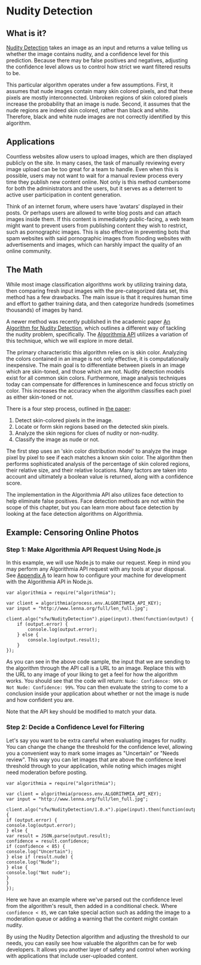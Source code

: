 # Nudity Detection
## What is it?
[Nudity Detection](https://algorithmia.com/algorithms/sfw/NudityDetection) takes an image as an input and returns a value telling us whether the image contains nudity, and a confidence level for this prediction. Because there may be false positives and negatives, adjusting the confidence level allows us to control how strict we want filtered results to be.

This particular algorithm operates under a few assumptions. First, it assumes that nude images contain many skin colored pixels, and that these pixels are mostly interconnected. Unbroken regions of skin colored pixels increase the probability that an image is nude. Second, it assumes that the nude regions are indeed skin colored, rather than black and white. Therefore, black and white nude images are not correctly identified by this algorithm.


## Applications
Countless websites allow users to upload images, which are then displayed publicly on the site. In many cases, the task of manually reviewing every image upload can be too great for a team to handle. Even when this is possible, users may not want to wait for a manual review process every time they publish new content online. Not only is this method cumbersome for both the administrators and the users, but it serves as a deterrent to active user participation in content generation.

Think of an internet forum, where users have ‘avatars’ displayed in their posts. Or perhaps users are allowed to write blog posts and can attach images inside them. If this content is immediately public-facing, a web team might want to prevent users from publishing content they wish to restrict, such as pornographic images. This is also effective in preventing bots that spam websites with said pornographic images from flooding websites with advertisements and images, which can harshly impact the quality of an online community.

## The Math
While most image classification algorithms work by utilizing training data, then comparing fresh input images with the pre-categorized data set, this method has a few drawbacks. The main issue is that it requires human time and effort to gather training data, and then categorize hundreds (sometimes thousands) of images by hand.

A newer method was recently published in the academic paper [An Algorithm for Nudity Detection](https://be82ac79-a-aff4c786-s-sites.googlegroups.com/a/dcs.upd.edu.ph/csp-proceedings/Home/pcsc-2005/AI4.pdf?attachauth=ANoY7co9H-MzETGFf0qQhkCLJvS12sYHg0wmfPPbtYMUSQ-KI3E6EyxeQoBfVuCWnprmnNXEbDLj9zYaG7glQYq3IddODvLsutOpTcrglx1BiXd_8NgvBXT9CXwiW4YR-baVe1biMVk_3PvvLPTPLDIxYNjQx2vDDQa945TDG9Gs16DmBEAN8snxmWXenhB0BGhXhqEMEzugbcAWNIwSPv5KqIWouSgPIdYS8V96PHjmH1Pta-Wt2a8%3D&attredirects=0), which outlines a different way of tackling the nudity problem, specifically. The [Algorithmia API](https://algorithmia.com/algorithms/sfw/NudityDetection) utilizes a variation of this technique, which we will explore in more detail.

The primary characteristic this algorithm relies on is skin color. Analyzing the colors contained in an image is not only effective, it is computationally inexpensive. The main goal is to differentiate between pixels in an image which are skin-toned, and those which are not. Nudity detection models exist for all common skin colors. Furthermore, image analysis techniques today can compensate for differences in luminescence and focus strictly on color. This increases the accuracy when the algorithm classifies each pixel as either skin-toned or not.

There is a four step process, outlined in [the paper](https://be82ac79-a-aff4c786-s-sites.googlegroups.com/a/dcs.upd.edu.ph/csp-proceedings/Home/pcsc-2005/AI4.pdf?attachauth=ANoY7co9H-MzETGFf0qQhkCLJvS12sYHg0wmfPPbtYMUSQ-KI3E6EyxeQoBfVuCWnprmnNXEbDLj9zYaG7glQYq3IddODvLsutOpTcrglx1BiXd_8NgvBXT9CXwiW4YR-baVe1biMVk_3PvvLPTPLDIxYNjQx2vDDQa945TDG9Gs16DmBEAN8snxmWXenhB0BGhXhqEMEzugbcAWNIwSPv5KqIWouSgPIdYS8V96PHjmH1Pta-Wt2a8%3D&attredirects=0):

1. Detect skin-colored pixels in the image.
2. Locate or form skin regions based on the detected skin pixels.
3. Analyze the skin regions for clues of nudity or non-nudity.
4. Classify the image as nude or not.

The first step uses an 'skin color distribution model' to analyze the image pixel by pixel to see if each matches a known skin color. The algorithm then performs sophisticated analysis of the percentage of skin colored regions, their relative size, and their relative locations. Many factors are taken into account and ultimately a boolean value is returned, along with a confidence score.

The implementation in the Algorithmia API also utilizes face detection to help eliminate false positives. Face detection methods are not within the scope of this chapter, but you can learn more about face detection by looking at the face detection algorithms on Algorithmia.

## Example: Censoring Online Photos

### Step 1: Make Algorithmia API Request Using Node.js
In this example, we will use Node.js to make our request. Keep in mind you may perform any Algorithmia API request with any tools at your disposal. See [Appendix A](appendix-a.md) to learn how to configure your machine for development with the Algorithmia API in Node.js.

```
var algorithmia = require("algorithmia");

var client = algorithmia(process.env.ALGORITHMIA_API_KEY);
var input = "http://www.lenna.org/full/len_full.jpg";

client.algo("sfw/NudityDetection").pipe(input).then(function(output) {
    if (output.error) {
        console.log(output.error);
    } else {
        console.log(output.result);
    }
});
```
As you can see in the above code sample, the input that we are sending to the algorithm through the API call is a URL to an image. Replace this with the URL to any image of your liking to get a feel for how the algorithm works. You should see that the code will return: `Nude: Confidence: 99%` or `Not Nude: Confidence: 99%`. You can then evaluate the string to come to a conclusion inside your application about whether or not the image is nude and how confident you are.

Note that the API key should be modified to match your data.

### Step 2: Decide a Confidence Level for Filtering
Let's say you want to be extra careful when evaluating images for nudity. You can change the change the threshold for the confidence level, allowing you a convenient way to mark some images as "Uncertain" or "Needs review". This way you can let images that are above the confidence level threshold through to your application, while noting which images might need moderation before posting.

```
var algorithmia = require("algorithmia");

var client = algorithmia(process.env.ALGORITHMIA_API_KEY);
var input = "http://www.lenna.org/full/len_full.jpg";

client.algo("sfw/NudityDetection/1.0.x").pipe(input).then(function(output) {
if (output.error) {
console.log(output.error);
} else {
var result = JSON.parse(output.result);
confidence = result.confidence;
if (confidence < 85) {
console.log("Uncertain");
} else if (result.nude) {
console.log("Nude");
} else {
console.log("Not nude");
}
}
});
```

Here we have an example where we've parsed out the confidence level from the algorithm's result, then added in a conditional check. Where `confidence < 85`, we can take special action such as adding the image to a moderation queue or adding a warning that the content might contain nudity. 

By using the Nudity Detection algorithm and adjusting the threshold to our needs, you can easily see how valuable the algorithm can be for web developers. It allows you another layer of safety and control when working with applications that include user-uploaded content.